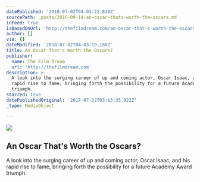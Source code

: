 ```yaml
---
datePublished: '2018-07-02T04:03:22.838Z'
sourcePath: _posts/2016-09-14-an-oscar-thats-worth-the-oscars.md
inFeed: true
isBasedOnUrl: 'http://thefilmdream.com/an-oscar-that-s-worth-the-oscars-.html'
author: []
via: {}
dateModified: '2018-07-02T04:03:19.180Z'
title: An Oscar That's Worth the Oscars?
publisher:
  name: The Film Dream
  url: 'http://thefilmdream.com'
description: >-
  A look into the surging career of up and coming actor, Oscar Isaac, and his
  rapid rise to fame, bringing forth the possibility for a future Academy Award
  triumph.
starred: true
datePublishedOriginal: '2017-07-22T03:13:35.922Z'
_type: MediaObject

---
```

<article style=""><img src="https://imgflo.herokuapp.com/graph/2b2431f8e7ba7b0/71e62cf5a3ca91494363c1d67b9300b9/noop.jpg?input=http%3A%2F%2Fthefilmdream.com%2Fimage%2F115475268_scaled_546x273.jpg" /><h1>An Oscar That's Worth the Oscars?</h1><p>A look into the surging career of up and coming actor, Oscar Isaac, and his rapid rise to fame, bringing forth the possibility for a future Academy Award triumph.</p></article>